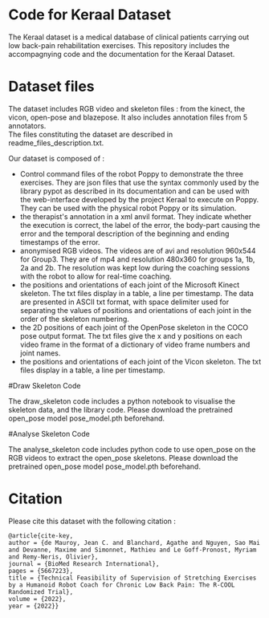 # Code for Keraal Dataset

The Keraal dataset is a medical database of clinical patients carrying out low back-pain rehabilitation exercises.
This repository  includes the accompagnying code and the documentation for the Keraal Dataset.


# Dataset files

The dataset includes RGB video and skeleton files : from the kinect, the vicon, open-pose and blazepose. It also includes annotation files from 5 annotators.  
The files constituting the dataset are described in readme_files_description.txt.

Our dataset is composed of :

* Control command files of the robot Poppy to demonstrate the three exercises. They are json files that use the syntax commonly used by the library pypot as described in its documentation and can be used with the web-interface developed by the project Keraal to execute on Poppy. They can be used with the physical robot Poppy or its simulation.
* the therapist's annotation in a xml anvil format. They indicate  whether the execution is correct, the label of the error, the body-part causing the error and the temporal description of the beginning and ending timestamps of the error.
* anonymised RGB videos. The videos are of avi and resolution 960x544 for Group3. They are of mp4  and resolution 480x360 for groups 1a, 1b, 2a and 2b. The resolution was kept low during the coaching sessions with the robot to allow for real-time coaching. 
* the positions and orientations of each joint of the Microsoft Kinect skeleton.  The txt files display in a table, a line per timestamp. The data are presented in ASCII txt format, with space delimiter used for separating the values of positions and orientations of each joint in the order of the skeleton numbering.
* the 2D positions of each joint of the OpenPose skeleton in the COCO pose output format. The txt files give the x and y positions on each video frame in the format of a dictionary of video frame numbers and joint names.
* the positions and orientations of each joint of the Vicon skeleton.  The txt files display in a table,  a line per timestamp.
    
#Draw Skeleton Code

The draw_skeleton code includes a python notebook to visualise the skeleton data, and the library code.
Please download the pretrained open_pose model pose_model.pth beforehand.

#Analyse Skeleton Code

The analyse_skeleton code includes python code to use open_pose on the RGB videos to extract the open_pose skeletons.
Please download the pretrained open_pose model pose_model.pth beforehand.


# Citation

Please cite this dataset with the following citation :

    @article{cite-key,
	author = {de Mauroy, Jean C. and Blanchard, Agathe and Nguyen, Sao Mai and Devanne, Maxime and Simonnet, Mathieu and Le Goff-Pronost, Myriam and Remy-Neris, Olivier},
	journal = {BioMed Research International},
	pages = {5667223},
	title = {Technical Feasibility of Supervision of Stretching Exercises by a Humanoid Robot Coach for Chronic Low Back Pain: The R-COOL Randomized Trial},
	volume = {2022},
	year = {2022}}
 

